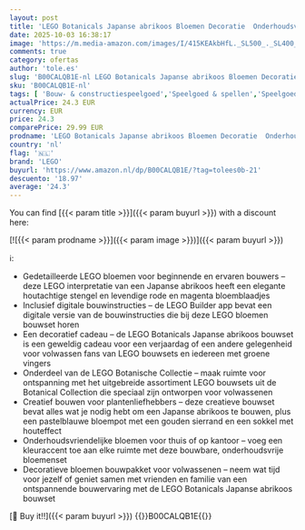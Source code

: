 ```yaml
---
layout: post
title: 'LEGO Botanicals Japanse abrikoos Bloemen Decoratie  Onderhoudsvrije Plant  Bouwpakket voor Volwassenen uit de Botanical Collection  Creatieve Hobby  Cadeau voor Vrouwen of Mannen 10369'
date: 2025-10-03 16:38:17
image: 'https://m.media-amazon.com/images/I/415KEAkbHfL._SL500_._SL400_.jpg'
comments: true
category: ofertas
author: 'tole.es'
slug: 'B00CALQB1E-nl LEGO Botanicals Japanse abrikoos Bloemen Decoratie...'
sku: 'B00CALQB1E-nl'
tags: [ 'Bouw- & constructiespeelgoed','Speelgoed & spellen','Speelgoedbouwsets','lego','🇳🇱', ]
actualPrice: 24.3 EUR
currency: EUR
price: 24.3
comparePrice: 29.99 EUR
prodname: 'LEGO Botanicals Japanse abrikoos Bloemen Decoratie  Onderhoudsvrije Plant  Bouwpakket voor Volwassenen uit de Botanical Collection  Creatieve Hobby  Cadeau voor Vrouwen of Mannen 10369'
country: 'nl'
flag: '🇳🇱'
brand: 'LEGO'
buyurl: 'https://www.amazon.nl/dp/B00CALQB1E/?tag=tolees0b-21'
descuento: '18.97'
average: '24.3'
---
```


You can find [{{< param title >}}]({{< param buyurl >}}) with a discount here:

[![{{< param prodname >}}]({{< param image >}})]({{< param buyurl >}})

ℹ️:

- Gedetailleerde LEGO bloemen voor beginnende en ervaren bouwers – deze LEGO interpretatie van een Japanse abrikoos heeft een elegante houtachtige stengel en levendige rode en magenta bloemblaadjes
- Inclusief digitale bouwinstructies – de LEGO Builder app bevat een digitale versie van de bouwinstructies die bij deze LEGO bloemen bouwset horen
- Een decoratief cadeau – de LEGO Botanicals Japanse abrikoos bouwset is een geweldig cadeau voor een verjaardag of een andere gelegenheid voor volwassen fans van LEGO bouwsets en iedereen met groene vingers
- Onderdeel van de LEGO Botanische Collectie – maak ruimte voor ontspanning met het uitgebreide assortiment LEGO bouwsets uit de Botanical Collection die speciaal zijn ontworpen voor volwassenen
- Creatief bouwen voor plantenliefhebbers – deze creatieve bouwset bevat alles wat je nodig hebt om een Japanse abrikoos te bouwen, plus een pastelblauwe bloempot met een gouden sierrand en een sokkel met houteffect
- Onderhoudsvriendelijke bloemen voor thuis of op kantoor – voeg een kleuraccent toe aan elke ruimte met deze bouwbare, onderhoudsvrije bloemenset
- Decoratieve bloemen bouwpakket voor volwassenen – neem wat tijd voor jezelf of geniet samen met vrienden en familie van een ontspannende bouwervaring met de LEGO Botanicals Japanse abrikoos bouwset

[🛒 Buy it!!]({{< param buyurl >}})
{{<world>}}B00CALQB1E{{</world>}}
